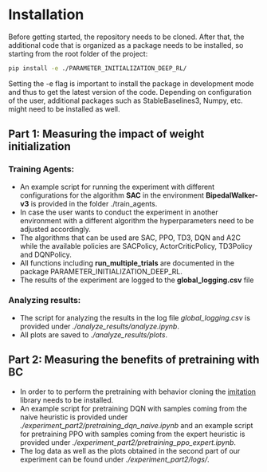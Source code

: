 # Installation
Before getting started, the repository needs to be cloned. After that, the additional code that is organized as a package needs to be installed, so starting from the root folder of the project:
```sh
pip install -e ./PARAMETER_INITIALIZATION_DEEP_RL/
```
Setting the -e flag is important to install the package in development mode and thus to get the latest version of the code. Depending on configuration of the user, additional packages such as StableBaselines3, Numpy, etc. might need to be installed as well.

## Part 1: Measuring the impact of weight initialization
### Training Agents:
- An example script for running the experiment with different configurations for the algorithm **SAC** in the environment **BipedalWalker-v3** is provided in the folder ./train_agents. 
- In case the user wants to conduct the experiment in another environment with a different algorithm the hyperparameters need to be adjusted accordingly.
- The algorithms that can be used are SAC, PPO, TD3, DQN and A2C while the available policies are SACPolicy, ActorCriticPolicy, TD3Policy and DQNPolicy.
- All functions including **run_multiple_trials** are documented in the package PARAMETER_INITIALIZATION_DEEP_RL.
- The results of the experiment are logged to the **global_logging.csv** file

### Analyzing results:
- The script for analyzing the results in the log file *global_logging.csv* is provided under *./analyze_results/analyze.ipynb*.
- All plots are saved to *./analyze_results/plots*.


## Part 2: Measuring the benefits of pretraining with BC
- In order to to perform the pretraining with behavior cloning the [imitation](https://github.com/HumanCompatibleAI/imitation) library needs to be installed.
- An example script for pretraining DQN with samples coming from the naive heuristic is provided under *./experiment_part2/pretraining_dqn_naive.ipynb* and an example script for pretraining PPO with samples coming from the expert heuristic is provided under *./experiment_part2/pretraining_ppo_expert.ipynb*.
- The log data as well as the plots obtained in the second part of our experiment can be found under *./experiment_part2/logs/*.